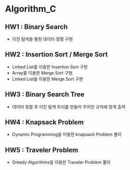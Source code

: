 # Algorithm_C

## HW1 : Binary Search
 - 이진 탐색을 통한 데이터 정렬 구현

## HW2 : Insertion Sort / Merge Sort
 - Linked List를 이용한 Insertion Sort 구현
 - Array를 이용한 Merge Sort 구현
 - Linked List를 이용한 Merge Sort 구현

## HW3 : Binary Search Tree
 - 데이터 정렬 후 이진 탐색 트리를 만들어 주어진 규칙에 맞게 출력

## HW4 : Knapsack Problem
 - Dynamic Programming을 이용한 knapsack Problem 풀이

## HW5 : Traveler Problem
 - Greedy Algorithms을 이용한 Traveler Problem 풀이
